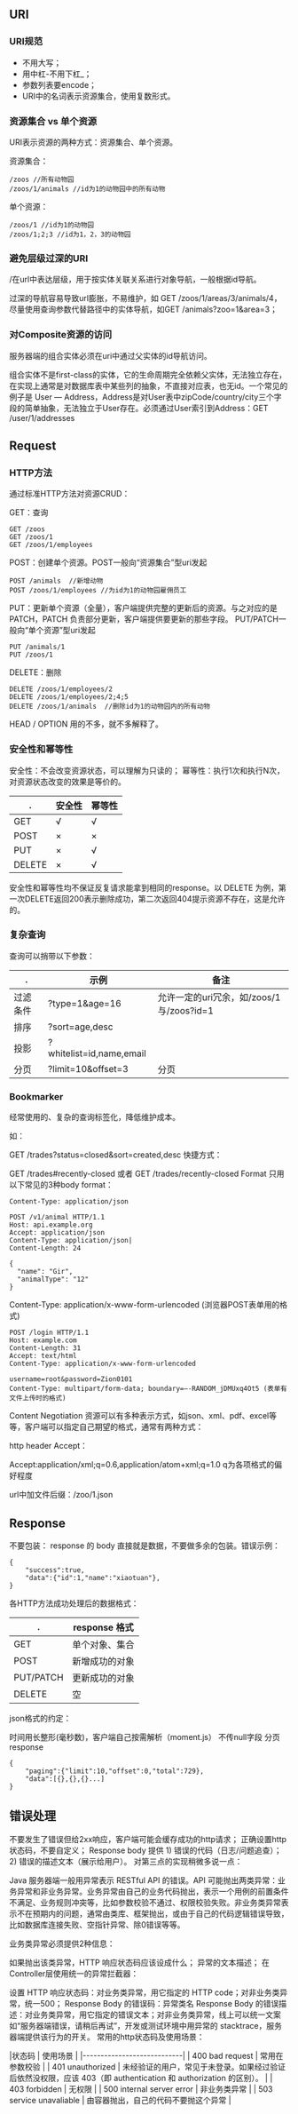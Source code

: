 ## URI

### URI规范
 - 不用大写；
 - 用中杠-不用下杠_；
 - 参数列表要encode；
 - URI中的名词表示资源集合，使用复数形式。

### 资源集合 vs 单个资源
URI表示资源的两种方式：资源集合、单个资源。

资源集合：
```
/zoos //所有动物园
/zoos/1/animals //id为1的动物园中的所有动物
```

单个资源：
```
/zoos/1 //id为1的动物园
/zoos/1;2;3 //id为1，2，3的动物园 
```

### 避免层级过深的URI
/在url中表达层级，用于按实体关联关系进行对象导航，一般根据id导航。

过深的导航容易导致url膨胀，不易维护，如 GET /zoos/1/areas/3/animals/4，尽量使用查询参数代替路径中的实体导航，如GET /animals?zoo=1&area=3；

### 对Composite资源的访问

服务器端的组合实体必须在uri中通过父实体的id导航访问。

组合实体不是first-class的实体，它的生命周期完全依赖父实体，无法独立存在，在实现上通常是对数据库表中某些列的抽象，不直接对应表，也无id。一个常见的例子是 User — Address，Address是对User表中zipCode/country/city三个字段的简单抽象，无法独立于User存在。必须通过User索引到Address：GET /user/1/addresses

## Request

### HTTP方法
通过标准HTTP方法对资源CRUD：

GET：查询
```
GET /zoos
GET /zoos/1
GET /zoos/1/employees
```

POST：创建单个资源。POST一般向“资源集合”型uri发起
```
POST /animals  //新增动物
POST /zoos/1/employees //为id为1的动物园雇佣员工
```

PUT：更新单个资源（全量），客户端提供完整的更新后的资源。与之对应的是 PATCH，PATCH 负责部分更新，客户端提供要更新的那些字段。
PUT/PATCH一般向“单个资源”型uri发起
```
PUT /animals/1
PUT /zoos/1
```

DELETE：删除
```
DELETE /zoos/1/employees/2
DELETE /zoos/1/employees/2;4;5
DELETE /zoos/1/animals  //删除id为1的动物园内的所有动物
```

HEAD / OPTION 用的不多，就不多解释了。

### 安全性和幂等性
安全性：不会改变资源状态，可以理解为只读的；
幂等性：执行1次和执行N次，对资源状态改变的效果是等价的。

|  .      | 安全性  | 幂等性    |
|---------|---------|----------|
| GET     |   √     |    √     |
| POST    |   ×     |    ×     |
| PUT     |   ×     |    √     |
| DELETE  |   ×     |     √    |


安全性和幂等性均不保证反复请求能拿到相同的response。以 DELETE 为例，第一次DELETE返回200表示删除成功，第二次返回404提示资源不存在，这是允许的。

### 复杂查询
查询可以捎带以下参数：

|       .   |示例	                  |备注                                     |
|-----------|-------------------------|----------------------------------------| 
|过滤条件	|?type=1&age=16	           |允许一定的uri冗余，如/zoos/1与/zoos?id=1   |
|排序	    |?sort=age,desc	           |                                         |
|投影	    |?whitelist=id,name,email  |	                                     |
|分页	    |?limit=10&offset=3	       |   分页                                   |


### Bookmarker
经常使用的、复杂的查询标签化，降低维护成本。

如：

GET /trades?status=closed&sort=created,desc
快捷方式：

GET /trades#recently-closed
或者
GET /trades/recently-closed
Format
只用以下常见的3种body format：

```
Content-Type: application/json

POST /v1/animal HTTP/1.1
Host: api.example.org
Accept: application/json
Content-Type: application/json|
Content-Length: 24

{   
  "name": "Gir",
  "animalType": "12"
}

```

Content-Type: application/x-www-form-urlencoded (浏览器POST表单用的格式)
```
POST /login HTTP/1.1
Host: example.com
Content-Length: 31
Accept: text/html
Content-Type: application/x-www-form-urlencoded
```

```
username=root&password=Zion0101
Content-Type: multipart/form-data; boundary=—-RANDOM_jDMUxq4Ot5 (表单有文件上传时的格式)
```
Content Negotiation
资源可以有多种表示方式，如json、xml、pdf、excel等等，客户端可以指定自己期望的格式，通常有两种方式：

http header Accept：

Accept:application/xml;q=0.6,application/atom+xml;q=1.0
q为各项格式的偏好程度

url中加文件后缀：/zoo/1.json

## Response
不要包装： 
response 的 body 直接就是数据，不要做多余的包装。错误示例：
```
{
    "success":true,
    "data":{"id":1,"name":"xiaotuan"},
}
```
各HTTP方法成功处理后的数据格式：

	
|     .	        | response 格式   |
|---------------|-----------------|
| GET           |  单个对象、集合   |
| POST          |  新增成功的对象   |
| PUT/PATCH     |   更新成功的对象  |
| DELETE        |  空              |



json格式的约定：

时间用长整形(毫秒数)，客户端自己按需解析（moment.js）
不传null字段
分页response

```
{
    "paging":{"limit":10,"offset":0,"total":729},
    "data":[{},{},{}...]
}
```

## 错误处理
不要发生了错误但给2xx响应，客户端可能会缓存成功的http请求；
正确设置http状态码，不要自定义；
Response body 提供 1) 错误的代码（日志/问题追查）；2) 错误的描述文本（展示给用户）。
对第三点的实现稍微多说一点：

Java 服务器端一般用异常表示 RESTful API 的错误。API 可能抛出两类异常：业务异常和非业务异常。业务异常由自己的业务代码抛出，表示一个用例的前置条件不满足、业务规则冲突等，比如参数校验不通过、权限校验失败。非业务类异常表示不在预期内的问题，通常由类库、框架抛出，或由于自己的代码逻辑错误导致，比如数据库连接失败、空指针异常、除0错误等等。

业务类异常必须提供2种信息：

如果抛出该类异常，HTTP 响应状态码应该设成什么；
异常的文本描述；
在Controller层使用统一的异常拦截器：

设置 HTTP 响应状态码：对业务类异常，用它指定的 HTTP code；对非业务类异常，统一500；
Response Body 的错误码：异常类名
Response Body 的错误描述：对业务类异常，用它指定的错误文本；对非业务类异常，线上可以统一文案如“服务器端错误，请稍后再试”，开发或测试环境中用异常的 stacktrace，服务器端提供该行为的开关。
常用的http状态码及使用场景：


|状态码	 | 使用场景  |
|----------------------------|
| 400 bad request            |  常用在参数校验    |
| 401 unauthorized           |  未经验证的用户，常见于未登录。如果经过验证后依然没权限，应该 403（即 authentication 和 authorization 的区别）。    |
| 403 forbidden              |   无权限     |
| 500 internal server error  |  非业务类异常     |
| 503 service unavaliable    |  由容器抛出，自己的代码不要抛这个异常  |


